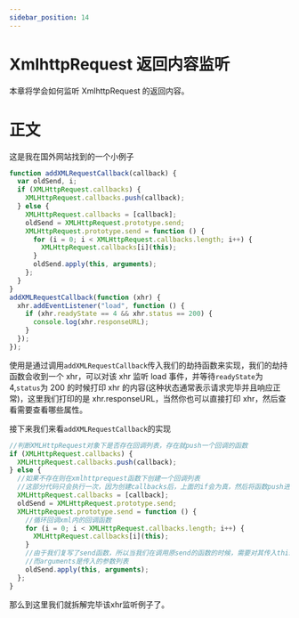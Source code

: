 ```yaml
---
sidebar_position: 14
---
```


# XmlhttpRequest 返回内容监听

本章将学会如何监听 XmlhttpRequest 的返回内容。

# 正文

这是我在国外网站找到的一个小例子

```js
function addXMLRequestCallback(callback) {
  var oldSend, i;
  if (XMLHttpRequest.callbacks) {
    XMLHttpRequest.callbacks.push(callback);
  } else {
    XMLHttpRequest.callbacks = [callback];
    oldSend = XMLHttpRequest.prototype.send;
    XMLHttpRequest.prototype.send = function () {
      for (i = 0; i < XMLHttpRequest.callbacks.length; i++) {
        XMLHttpRequest.callbacks[i](this);
      }
      oldSend.apply(this, arguments);
    };
  }
}
addXMLRequestCallback(function (xhr) {
  xhr.addEventListener("load", function () {
    if (xhr.readyState == 4 && xhr.status == 200) {
      console.log(xhr.responseURL);
    }
  });
});
```

使用是通过调用`addXMLRequestCallback`传入我们的劫持函数来实现，我们的劫持函数会收到一个 xhr，可以对该 xhr 监听 load 事件，并等待`readyState`为 4,`status`为 200 的时候打印 xhr 的内容(这种状态通常表示请求完毕并且响应正常)，这里我们打印的是 xhr.responseURL，当然你也可以直接打印 xhr，然后查看需要查看哪些属性。

接下来我们来看`addXMLRequestCallback`的实现

```js
//判断XMLHttpRequest对象下是否存在回调列表，存在就push一个回调的函数
if (XMLHttpRequest.callbacks) {
  XMLHttpRequest.callbacks.push(callback);
} else {
  //如果不存在则在xmlhttprequest函数下创建一个回调列表
  //这部分代码只会执行一次，因为创建callbacks后，上面的if会为真，然后将函数push进callbacks。
  XMLHttpRequest.callbacks = [callback];
  oldSend = XMLHttpRequest.prototype.send;
  XMLHttpRequest.prototype.send = function () {
    //循环回调xml内的回调函数
    for (i = 0; i < XMLHttpRequest.callbacks.length; i++) {
      XMLHttpRequest.callbacks[i](this);
    }
    //由于我们复写了send函数，所以当我们在调用原send的函数的时候，需要对其传入this引用
    //而arguments是传入的参数列表
    oldSend.apply(this, arguments);
  };
}
```

那么到这里我们就拆解完毕该xhr监听例子了。
